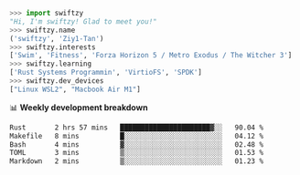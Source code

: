 ```python
>>> import swiftzy
"Hi, I'm swiftzy! Glad to meet you!"
>>> swiftzy.name
('swiftzy', 'Ziy1-Tan')
>>> swiftzy.interests
['Swim', 'Fitness', 'Forza Horizon 5 / Metro Exodus / The Witcher 3']
>>> swiftzy.learning
['Rust Systems Programmin', 'VirtioFS', 'SPDK']
>>> swiftzy.dev_devices
["Linux WSL2", "Macbook Air M1"]
```
📊 **Weekly development breakdown**
<!--START_SECTION:waka-->

```txt
Rust       2 hrs 57 mins   ██████████████████████▓░░   90.04 %
Makefile   8 mins          █░░░░░░░░░░░░░░░░░░░░░░░░   04.12 %
Bash       4 mins          ▓░░░░░░░░░░░░░░░░░░░░░░░░   02.48 %
TOML       3 mins          ▒░░░░░░░░░░░░░░░░░░░░░░░░   01.53 %
Markdown   2 mins          ▒░░░░░░░░░░░░░░░░░░░░░░░░   01.23 %
```

<!--END_SECTION:waka-->
